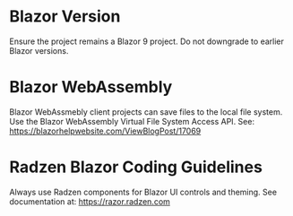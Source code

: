 # Blazor Version
Ensure the project remains a Blazor 9 project. 
Do not downgrade to earlier Blazor versions.
# Blazor WebAssembly 
Blazor WebAssmebly client projects can save files to the local file system. 
Use the Blazor WebAssembly Virtual File System Access API. 
See: https://blazorhelpwebsite.com/ViewBlogPost/17069
# Radzen Blazor Coding Guidelines
Always use Radzen components for Blazor UI controls and theming. 
See documentation at: https://razor.radzen.com
